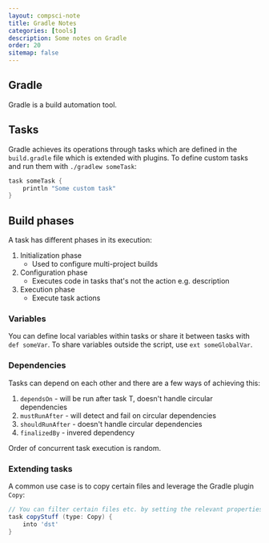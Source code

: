 ```yaml
---
layout: compsci-note
title: Gradle Notes
categories: [tools]
description: Some notes on Gradle
order: 20
sitemap: false
---
```


## Gradle

Gradle is a build automation tool.

## Tasks

Gradle achieves its operations through tasks which are defined in the `build.gradle` file which is extended with plugins. To define custom tasks and run them with `./gradlew someTask`:

```groovy
task someTask {
    println "Some custom task"
}
```

## Build phases

A task has different phases in its execution:

1. Initialization phase
    * Used to configure multi-project builds
2. Configuration phase
    * Executes code in tasks that's not the action e.g. description
3. Execution phase
    * Execute task actions

### Variables

You can define local variables within tasks or share it between tasks with `def someVar`. To share variables outside the script, use `ext someGlobalVar`.

### Dependencies

Tasks can depend on each other and there are a few ways of achieving this:

1. `dependsOn` - will be run after task T, doesn't handle circular dependencies
2. `mustRunAfter` - will detect and fail on circular dependencies
3. `shouldRunAfter` - doesn't handle circular dependencies
4. `finalizedBy` - invered dependency

Order of concurrent task execution is random.

### Extending tasks

A common use case is to copy certain files and leverage the Gradle plugin `Copy`:

```groovy
// You can filter certain files etc. by setting the relevant properties
task copyStuff (type: Copy) {
    into 'dst'
}
```

